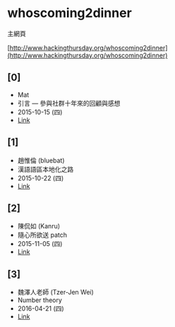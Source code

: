 # whoscoming2dinner

主網頁

[http://www.hackingthursday.org/whoscoming2dinner](http://www.hackingthursday.org/whoscoming2dinner)

## [0]
* Mat
* 引言 — 參與社群十年來的回顧與感想
* 2015-10-15 (四)
* [Link](http://www.hackingthursday.org/whoscoming2dinner151015)

## [1]
* 趙惟倫 (bluebat)
* 漢語語區本地化之路
* 2015-10-22 (四)
* [Link](http://www.hackingthursday.org/whoscoming2dinner-01)

## [2]
* 陳侃如 (Kanru)
* 隨心所欲送 patch
* 2015-11-05 (四)
* [Link](http://www.hackingthursday.org/whoscoming2dinner-02)

## [3]
* 魏澤人老師 (Tzer-Jen Wei)
* Number theory
* 2016-04-21 (四)
* [Link](https://www.facebook.com/events/803160153122946/?active_tab=posts)
